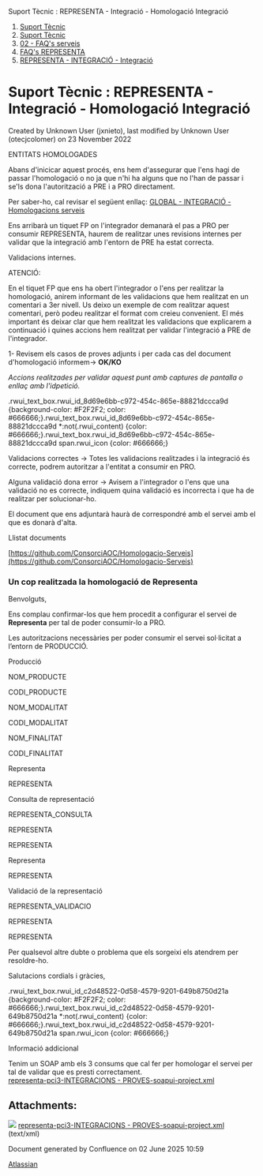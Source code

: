 Suport Tècnic : REPRESENTA - Integració - Homologació Integració  

1.  [Suport Tècnic](index.md)
2.  [Suport Tècnic](13893782.md)
3.  [02 - FAQ's serveis](26313393.md)
4.  [FAQ's REPRESENTA](28705611.md)
5.  [REPRESENTA - INTEGRACIÓ - Integració](26313308.md)

Suport Tècnic : REPRESENTA - Integració - Homologació Integració
================================================================

Created by Unknown User (jxnieto), last modified by Unknown User (otecjcolomer) on 23 November 2022

  

ENTITATS HOMOLOGADES

Abans d'inicicar aquest procés, ens hem d'assegurar que l'ens hagi de passar l'homologació o no ja que n'hi ha alguns que no l'han de passar i se'ls dona l'autorització a PRE i a PRO directament.

Per saber-ho, cal revisar el següent enllaç: [GLOBAL - INTEGRACIÓ - Homologacions serveis](41522690.md)

  

  

Ens arribarà un tiquet FP on l'integrador demanarà el pas a PRO per consumir REPRESENTA, haurem de realitzar unes revisions internes per validar que la integració amb l'entorn de PRE ha estat correcta.

  

Validacions internes.

ATENCIÓ:

En el tiquet FP que ens ha obert l'integrador o l'ens per realitzar la homologació, anirem informant de les validacions que hem realitzat en un comentari a 3er nivell. Us deixo un exemple de com realitzar aquest comentari, però podeu realitzar el format com creieu convenient. El més important és deixar clar que hem realitzat les validacions que explicarem a continuació i quines accions hem realitzat per validar l'integració a PRE de l'integrador.

1- Revisem els casos de proves adjunts i per cada cas del document d'homologació informem→ **OK/KO**

_Accions realitzades per validar aquest punt amb captures de pantalla o enllaç amb l'idpetició._

.rwui\_text\_box.rwui\_id\_8d69e6bb-c972-454c-865e-88821dccca9d {background-color: #F2F2F2; color: #666666;}.rwui\_text\_box.rwui\_id\_8d69e6bb-c972-454c-865e-88821dccca9d \*:not(.rwui\_content) {color: #666666;}.rwui\_text\_box.rwui\_id\_8d69e6bb-c972-454c-865e-88821dccca9d span.rwui\_icon {color: #666666;}

Validacions correctes → Totes les validacions realitzades i la integració és correcte, podrem autoritzar a l'entitat a consumir en PRO.

Alguna validació dona error → Avisem a l'integrador o l'ens que una validació no es correcte, indiquem quina validació es incorrecta i que ha de realitzar per solucionar-ho.

El document que ens adjuntarà haurà de correspondré amb el servei amb el que es donarà d'alta. 

Llistat documents

[https://github.com/ConsorciAOC/Homologacio-Serveis](https://github.com/ConsorciAOC/Homologacio-Serveis)

### **Un cop realitzada la homologació de Representa**

Benvolguts,

Ens complau confirmar-los que hem procedit a configurar el servei de **Representa** per tal de poder consumir-lo a PRO.

Les autoritzacions necessàries per poder consumir el servei sol·licitat a l’entorn de PRODUCCIÓ.

  

Producció

  

  

  

  

  

NOM\_PRODUCTE

CODI\_PRODUCTE

NOM\_MODALITAT

CODI\_MODALITAT

NOM\_FINALITAT

CODI\_FINALITAT

Representa

REPRESENTA

Consulta de representació

REPRESENTA\_CONSULTA

REPRESENTA

REPRESENTA

Representa

REPRESENTA

Validació de la representació

REPRESENTA\_VALIDACIO

REPRESENTA

REPRESENTA

  

Per qualsevol altre dubte o problema que els sorgeixi els atendrem per resoldre-ho.

Salutacions cordials i gràcies,

.rwui\_text\_box.rwui\_id\_c2d48522-0d58-4579-9201-649b8750d21a {background-color: #F2F2F2; color: #666666;}.rwui\_text\_box.rwui\_id\_c2d48522-0d58-4579-9201-649b8750d21a \*:not(.rwui\_content) {color: #666666;}.rwui\_text\_box.rwui\_id\_c2d48522-0d58-4579-9201-649b8750d21a span.rwui\_icon {color: #666666;}

  
  
  

Informació addicional

Tenim un SOAP amb els 3 consums que cal fer per homologar el servei per tal de validar que es presti correctament.  
[representa-pci3-INTEGRACIONS - PROVES-soapui-project.xml](attachments/64981134/64981138.xml)

Attachments:
------------

![](images/icons/bullet_blue.gif) [representa-pci3-INTEGRACIONS - PROVES-soapui-project.xml](attachments/64981134/64981138.xml) (text/xml)  

Document generated by Confluence on 02 June 2025 10:59

[Atlassian](http://www.atlassian.com/)